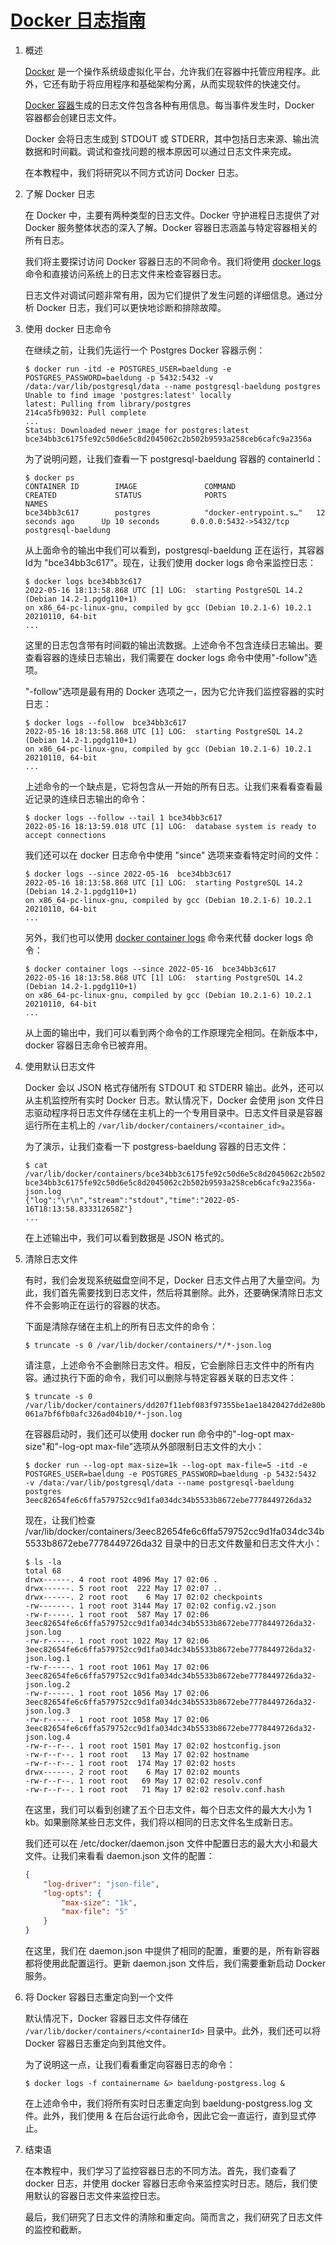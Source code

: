 # [Docker 日志指南](https://www.baeldung.com/ops/docker-logs)

1. 概述

    [Docker](https://www.baeldung.com/ops/docker-guide) 是一个操作系统级虚拟化平台，允许我们在容器中托管应用程序。此外，它还有助于将应用程序和基础架构分离，从而实现软件的快速交付。

    [Docker 容器](https://docs.docker.com/engine/reference/commandline/container/)生成的日志文件包含各种有用信息。每当事件发生时，Docker 容器都会创建日志文件。

    Docker 会将日志生成到 STDOUT 或 STDERR，其中包括日志来源、输出流数据和时间戳。调试和查找问题的根本原因可以通过日志文件来完成。

    在本教程中，我们将研究以不同方式访问 Docker 日志。

2. 了解 Docker 日志

    在 Docker 中，主要有两种类型的日志文件。Docker 守护进程日志提供了对 Docker 服务整体状态的深入了解。Docker 容器日志涵盖与特定容器相关的所有日志。

    我们将主要探讨访问 Docker 容器日志的不同命令。我们将使用 [docker logs](https://docs.docker.com/engine/reference/commandline/logs/) 命令和直接访问系统上的日志文件来检查容器日志。

    日志文件对调试问题非常有用，因为它们提供了发生问题的详细信息。通过分析 Docker 日志，我们可以更快地诊断和排除故障。

3. 使用 docker 日志命令

    在继续之前，让我们先运行一个 Postgres Docker 容器示例：

    ```shell
    $ docker run -itd -e POSTGRES_USER=baeldung -e POSTGRES_PASSWORD=baeldung -p 5432:5432 -v /data:/var/lib/postgresql/data --name postgresql-baeldung postgres
    Unable to find image 'postgres:latest' locally
    latest: Pulling from library/postgres
    214ca5fb9032: Pull complete 
    ...
    Status: Downloaded newer image for postgres:latest
    bce34bb3c6175fe92c50d6e5c8d2045062c2b502b9593a258ceb6cafc9a2356a
    ```

    为了说明问题，让我们查看一下 postgresql-baeldung 容器的 containerId：

    ```log
    $ docker ps
    CONTAINER ID        IMAGE               COMMAND                  CREATED             STATUS              PORTS                    NAMES
    bce34bb3c617        postgres            "docker-entrypoint.s…"   12 seconds ago      Up 10 seconds       0.0.0.0:5432->5432/tcp   postgresql-baeldung
    ```

    从上面命令的输出中我们可以看到，postgresql-baeldung 正在运行，其容器Id为 "bce34bb3c617"。现在，让我们使用 docker logs 命令来监控日志：

    ```shell
    $ docker logs bce34bb3c617
    2022-05-16 18:13:58.868 UTC [1] LOG:  starting PostgreSQL 14.2 (Debian 14.2-1.pgdg110+1)
    on x86_64-pc-linux-gnu, compiled by gcc (Debian 10.2.1-6) 10.2.1 20210110, 64-bit
    ...
    ```

    这里的日志包含带有时间戳的输出流数据。上述命令不包含连续日志输出。要查看容器的连续日志输出，我们需要在 docker logs 命令中使用"-follow"选项。

    "-follow"选项是最有用的 Docker 选项之一，因为它允许我们监控容器的实时日志：

    ```log
    $ docker logs --follow  bce34bb3c617
    2022-05-16 18:13:58.868 UTC [1] LOG:  starting PostgreSQL 14.2 (Debian 14.2-1.pgdg110+1)
    on x86_64-pc-linux-gnu, compiled by gcc (Debian 10.2.1-6) 10.2.1 20210110, 64-bit
    ...
    ```

    上述命令的一个缺点是，它将包含从一开始的所有日志。让我们来看看查看最近记录的连续日志输出的命令：

    ```log
    $ docker logs --follow --tail 1 bce34bb3c617
    2022-05-16 18:13:59.018 UTC [1] LOG:  database system is ready to accept connections
    ```

    我们还可以在 docker 日志命令中使用 "since" 选项来查看特定时间的文件：

    ```log
    $ docker logs --since 2022-05-16  bce34bb3c617
    2022-05-16 18:13:58.868 UTC [1] LOG:  starting PostgreSQL 14.2 (Debian 14.2-1.pgdg110+1)
    on x86_64-pc-linux-gnu, compiled by gcc (Debian 10.2.1-6) 10.2.1 20210110, 64-bit
    ...
    ```

    另外，我们也可以使用 [docker container logs](https://docs.docker.com/engine/reference/commandline/container_logs/) 命令来代替 docker logs 命令：

    ```log
    $ docker container logs --since 2022-05-16  bce34bb3c617
    2022-05-16 18:13:58.868 UTC [1] LOG:  starting PostgreSQL 14.2 (Debian 14.2-1.pgdg110+1)
    on x86_64-pc-linux-gnu, compiled by gcc (Debian 10.2.1-6) 10.2.1 20210110, 64-bit
    ...
    ```

    从上面的输出中，我们可以看到两个命令的工作原理完全相同。在新版本中，docker 容器日志命令已被弃用。

4. 使用默认日志文件

    Docker 会以 JSON 格式存储所有 STDOUT 和 STDERR 输出。此外，还可以从主机监控所有实时 Docker 日志。默认情况下，Docker 会使用 json 文件日志驱动程序将日志文件存储在主机上的一个专用目录中。日志文件目录是容器运行所在主机上的 `/var/lib/docker/containers/<container_id>`。

    为了演示，让我们查看一下 postgress-baeldung 容器的日志文件：

    ```log
    $ cat /var/lib/docker/containers/bce34bb3c6175fe92c50d6e5c8d2045062c2b502b9593a258ceb6cafc9a2356a/
    bce34bb3c6175fe92c50d6e5c8d2045062c2b502b9593a258ceb6cafc9a2356a-json.log 
    {"log":"\r\n","stream":"stdout","time":"2022-05-16T18:13:58.833312658Z"}
    ...
    ```

    在上述输出中，我们可以看到数据是 JSON 格式的。

5. 清除日志文件

    有时，我们会发现系统磁盘空间不足，Docker 日志文件占用了大量空间。为此，我们首先需要找到日志文件，然后将其删除。此外，还要确保清除日志文件不会影响正在运行的容器的状态。

    下面是清除存储在主机上的所有日志文件的命令：

    `$ truncate -s 0 /var/lib/docker/containers/*/*-json.log`

    请注意，上述命令不会删除日志文件。相反，它会删除日志文件中的所有内容。通过执行下面的命令，我们可以删除与特定容器关联的日志文件：

    `$ truncate -s 0 /var/lib/docker/containers/dd207f11ebf083f97355be1ae18420427dd2e80b061a7bf6fb0afc326ad04b10/*-json.log`

    在容器启动时，我们还可以使用 docker run 命令中的"-log-opt max-size"和"-log-opt max-file"选项从外部限制日志文件的大小：

    ```shell
    $ docker run --log-opt max-size=1k --log-opt max-file=5 -itd -e POSTGRES_USER=baeldung -e POSTGRES_PASSWORD=baeldung -p 5432:5432
    -v /data:/var/lib/postgresql/data --name postgresql-baeldung postgres
    3eec82654fe6c6ffa579752cc9d1fa034dc34b5533b8672ebe7778449726da32
    ```

    现在，让我们检查 /var/lib/docker/containers/3eec82654fe6c6ffa579752cc9d1fa034dc34b5533b8672ebe7778449726da32 目录中的日志文件数量和日志文件大小：

    ```shell
    $ ls -la
    total 68
    drwx------. 4 root root 4096 May 17 02:06 .
    drwx------. 5 root root  222 May 17 02:07 ..
    drwx------. 2 root root    6 May 17 02:02 checkpoints
    -rw-------. 1 root root 3144 May 17 02:02 config.v2.json
    -rw-r-----. 1 root root  587 May 17 02:06 3eec82654fe6c6ffa579752cc9d1fa034dc34b5533b8672ebe7778449726da32-json.log
    -rw-r-----. 1 root root 1022 May 17 02:06 3eec82654fe6c6ffa579752cc9d1fa034dc34b5533b8672ebe7778449726da32-json.log.1
    -rw-r-----. 1 root root 1061 May 17 02:06 3eec82654fe6c6ffa579752cc9d1fa034dc34b5533b8672ebe7778449726da32-json.log.2
    -rw-r-----. 1 root root 1056 May 17 02:06 3eec82654fe6c6ffa579752cc9d1fa034dc34b5533b8672ebe7778449726da32-json.log.3
    -rw-r-----. 1 root root 1058 May 17 02:06 3eec82654fe6c6ffa579752cc9d1fa034dc34b5533b8672ebe7778449726da32-json.log.4
    -rw-r--r--. 1 root root 1501 May 17 02:02 hostconfig.json
    -rw-r--r--. 1 root root   13 May 17 02:02 hostname
    -rw-r--r--. 1 root root  174 May 17 02:02 hosts
    drwx------. 2 root root    6 May 17 02:02 mounts
    -rw-r--r--. 1 root root   69 May 17 02:02 resolv.conf
    -rw-r--r--. 1 root root   71 May 17 02:02 resolv.conf.hash
    ```

    在这里，我们可以看到创建了五个日志文件，每个日志文件的最大大小为 1 kb。如果删除某些日志文件，我们将以相同的日志文件名生成新日志。

    我们还可以在 /etc/docker/daemon.json 文件中配置日志的最大大小和最大文件。让我们来看看 daemon.json 文件的配置：

    ```json
    {
        "log-driver": "json-file",
        "log-opts": {
            "max-size": "1k",
            "max-file": "5"
        }
    }
    ```

    在这里，我们在 daemon.json 中提供了相同的配置，重要的是，所有新容器都将使用此配置运行。更新 daemon.json 文件后，我们需要重新启动 Docker 服务。

6. 将 Docker 容器日志重定向到一个文件

    默认情况下，Docker 容器日志文件存储在 `/var/lib/docker/containers/<containerId>` 目录中。此外，我们还可以将 Docker 容器日志重定向到其他文件。

    为了说明这一点，让我们看看重定向容器日志的命令：

    `$ docker logs -f containername &> baeldung-postgress.log &`

    在上述命令中，我们将所有实时日志重定向到 baeldung-postgress.log 文件。此外，我们使用 & 在后台运行此命令，因此它会一直运行，直到显式停止。

7. 结束语

    在本教程中，我们学习了监控容器日志的不同方法。首先，我们查看了 docker 日志，并使用 docker 容器日志命令来监控实时日志。随后，我们使用默认的容器日志文件来监控日志。

    最后，我们研究了日志文件的清除和重定向。简而言之，我们研究了日志文件的监控和截断。

